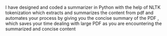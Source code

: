 I have designed and coded a summarizer in Python with the help of NLTK tokenization which extracts and summarizes the content from pdf and automates your process by giving you the concise summary of the PDF , which saves your time dealing with large PDF as you are encountering the summarized and concise content

